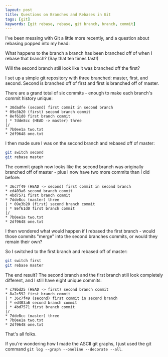 ```yaml
---
layout: post
title: Questions on Branches and Rebases in Git
tags: [git]
keywords: [git rebase, rebase, git branch, branch, commit]
---
```


I've been messing with Git a little more recently, and a question about rebasing popped into my head:

What happens to the branch a branch has been branched off of when I rebase that branch? (Say that ten times fast!)

Will the second branch still look like it was branched off the first? 

I set up a simple git repository with three branched: master, first, and second. Second is branched off of first and first is branched off of master.

There are a grand total of six commits - enough to make each branch's commit history unique:

```
* 30dadfe (second) first commit in second branch
* 09e3b20 (first) second branch commit
* 8ef61d0 first branch commit
| * 7dde8cc (HEAD -> master) three
|/
* 7b0ee1a two.txt
* 2df9648 one.txt
```

I then made sure I was on the second branch and rebased off of master:

```sh
git switch second
git rebase master
```

The commit graph now looks like the second branch was originally branched off of master - plus I now have two more commits than I did before:

```
* 36c7f49 (HEAD -> second) first commit in second branch
* ed403a6 second branch commit
* 4bd7571 first branch commit
* 7dde8cc (master) three
| * 09e3b20 (first) second branch commit
| * 8ef61d0 first branch commit
|/
* 7b0ee1a two.txt
* 2df9648 one.txt
```

I then wondered what would happen if I rebased the first branch - would those commits "merge" into the second branches commits, or would they remain their own?

So I switched to the first branch and rebased off of master:

```sh
git switch first
git rebase master
```

The end result? The second branch and the first branch still look completely different, and I still have eight unique commits:

```
* c79bd25 (HEAD -> first) second branch commit
* 8a2c592 first branch commit
| * 36c7f49 (second) first commit in second branch
| * ed403a6 second branch commit
| * 4bd7571 first branch commit
|/
* 7dde8cc (master) three
* 7b0ee1a two.txt
* 2df9648 one.txt
```

That's all folks.

If you're wondering how I made the ASCII git graphs, I just used the git command `git log --graph --oneline --decorate --all`.